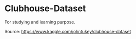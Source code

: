 # Clubhouse-Dataset
For studying and learning purpose.

Source:
https://www.kaggle.com/johntukey/clubhouse-dataset
